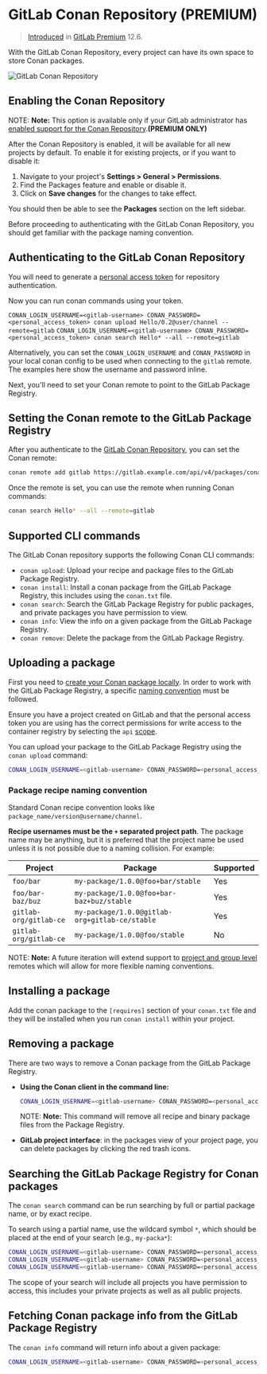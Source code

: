 # GitLab Conan Repository **(PREMIUM)**

> [Introduced](https://gitlab.com/gitlab-org/gitlab-ee/issues/8248) in [GitLab Premium](https://about.gitlab.com/pricing/) 12.6.

With the GitLab Conan Repository, every
project can have its own space to store Conan packages.

![GitLab Conan Repository](img/conan_package_view.png)

## Enabling the Conan Repository

NOTE: **Note:**
This option is available only if your GitLab administrator has
[enabled support for the Conan Repository](../../../administration/packages/index.md).**(PREMIUM ONLY)**

After the Conan Repository is enabled, it will be available for all new projects
by default. To enable it for existing projects, or if you want to disable it:

1. Navigate to your project's **Settings > General > Permissions**.
1. Find the Packages feature and enable or disable it.
1. Click on **Save changes** for the changes to take effect.

You should then be able to see the **Packages** section on the left sidebar.

Before proceeding to authenticating with the GitLab Conan Repository, you should
get familiar with the package naming convention.

## Authenticating to the GitLab Conan Repository

You will need to generate a [personal access token](../../../user/profile/personal_access_tokens.md) for repository authentication.

Now you can run conan commands using your token.

`CONAN_LOGIN_USERNAME=<gitlab-username> CONAN_PASSWORD=<personal_access_token> conan upload Hello/0.2@user/channel --remote=gitlab`
`CONAN_LOGIN_USERNAME=<gitlab-username> CONAN_PASSWORD=<personal_access_token> conan search Hello* --all --remote=gitlab`

Alternatively, you can set the `CONAN_LOGIN_USERNAME` and `CONAN_PASSWORD` in your local conan config to be used when connecting to the `gitlab` remote. The examples here show the username and password inline.

Next, you'll need to set your Conan remote to point to the GitLab Package Registry.

## Setting the Conan remote to the GitLab Package Registry

After you authenticate to the [GitLab Conan Repository](#authenticating-to-the-gitlab-conan-repository),
you can set the Conan remote:

```sh
conan remote add gitlab https://gitlab.example.com/api/v4/packages/conan
```

Once the remote is set, you can use the remote when running Conan commands:

```sh
conan search Hello* --all --remote=gitlab
```

## Supported CLI commands

The GitLab Conan repository supports the following Conan CLI commands:

- `conan upload`: Upload your recipe and package files to the GitLab Package Registry.
- `conan install`: Install a conan package from the GitLab Package Registry, this includes using the `conan.txt` file.
- `conan search`: Search the GitLab Package Registry for public packages, and private packages you have permission to view.
- `conan info`: View the info on a given package from the GitLab Package Registry.
- `conan remove`: Delete the package from the GitLab Package Registry.

## Uploading a package

First you need to [create your Conan package locally](https://docs.conan.io/en/latest/creating_packages/getting_started.html). In order to work with the GitLab Package Registry, a specific [naming convention](#package-recipe-naming-convention) must be followed.

Ensure you have a project created on GitLab and that the personal access token you are using has the correct permissions for write access to the container registry by selecting the `api` [scope](../../../user/profile/personal_access_tokens.md#limiting-scopes-of-a-personal-access-token).

You can upload your package to the GitLab Package Registry using the `conan upload` command:

```sh
CONAN_LOGIN_USERNAME=<gitlab-username> CONAN_PASSWORD=<personal_access_token> conan upload Hello/0.1@my-group+my-project/beta --all --remote=gitlab
```

### Package recipe naming convention

Standard Conan recipe convention looks like `package_name/version@username/channel`.

**Recipe usernames must be the `+` separated project path**. The package
name may be anything, but it is preferred that the project name be used unless
it is not possible due to a naming collision. For example:

| Project                            | Package                                         | Supported |
| ---------------------------------- | ----------------------------------------------- | --------- |
| `foo/bar`                          | `my-package/1.0.0@foo+bar/stable`               | Yes       |
| `foo/bar-baz/buz`                  | `my-package/1.0.0@foo+bar-baz+buz/stable`       | Yes       |
| `gitlab-org/gitlab-ce`             | `my-package/1.0.0@gitlab-org+gitlab-ce/stable`  | Yes       |
| `gitlab-org/gitlab-ce`             | `my-package/1.0.0@foo/stable`                   | No        |

NOTE: **Note:**
A future iteration will extend support to [project and group level](https://gitlab.com/gitlab-org/gitlab/issues/11679) remotes which will allow for more flexible naming conventions.

## Installing a package

Add the conan package to the `[requires]` section of your `conan.txt` file and they will be installed when you run `conan install` within your project.

## Removing a package

There are two ways to remove a Conan package from the GitLab Package Registry.

- **Using the Conan client in the command line:**

  ```sh
  CONAN_LOGIN_USERNAME=<gitlab-username> CONAN_PASSWORD=<personal_access_token> conan remove Hello/0.2@user/channel -r gitlab
  ```

  NOTE: **Note:**
  This command will remove all recipe and binary package files from the Package Registry.

- **GitLab project interface**: in the packages view of your project page, you can delete packages by clicking the red trash icons.

## Searching the GitLab Package Registry for Conan packages

The `conan search` command can be run searching by full or partial package name, or by exact recipe.

To search using a partial name, use the wildcard symbol `*`, which should be placed at the end of your search (e.g., `my-packa*`):

```sh
CONAN_LOGIN_USERNAME=<gitlab-username> CONAN_PASSWORD=<personal_access_token> conan search Hello --all --remote=gitlab
CONAN_LOGIN_USERNAME=<gitlab-username> CONAN_PASSWORD=<personal_access_token> conan search He* --all --remote=gitlab
CONAN_LOGIN_USERNAME=<gitlab-username> CONAN_PASSWORD=<personal_access_token> conan search Hello/1.0.0@my-group+my-project/stable --all --remote=gitlab
```

The scope of your search will include all projects you have permission to access, this includes your private projects as well as all public projects.

## Fetching Conan package info from the GitLab Package Registry

The `conan info` command will return info about a given package:

```sh
CONAN_LOGIN_USERNAME=<gitlab-username> CONAN_PASSWORD=<personal_access_token> conan info Hello/1.0.0@my-group+my-project/stable -r gitlab
```
